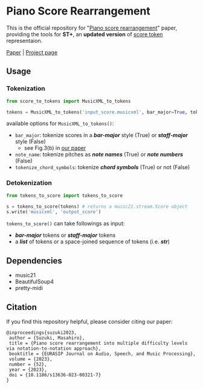 # Piano Score Rearrangement

This is the official repository for "[Piano score rearrangement](https://link.springer.com/article/10.1186/s13636-023-00321-7)" paper,  providing the tools for **ST+**, an **updated version** of [score token](https://github.com/suzuqn/ScoreTransformer/) representaion. 

[Paper](https://link.springer.com/article/10.1186/s13636-023-00321-7) | [Project page](https://score-rearrangement.github.io/)

## Usage

### Tokenization

```python
from score_to_tokens import MusicXML_to_tokens

tokens = MusicXML_to_tokens('input_score.musicxml', bar_major=True, tokenize_chord_symbols=True)
```

available options for `MusicXML_to_tokens()`:
- `bar_major`: tokenize scores in a ***bar-major*** style (True) or ***staff-major*** style (False)
  - see Fig.3(b) in [our paper](https://link.springer.com/article/10.1186/s13636-023-00321-7)
- `note_name`: tokenize pitches as ***note names*** (True) or ***note numbers*** (False)
- `tokenize_chord_symbols`: tokenize ***chord symbols*** (True) or not (False)

### Detokenization

```Python
from tokens_to_score import tokens_to_score

s = tokens_to_score(tokens) # returns a music21.stream.Score object
s.write('musicxml', 'output_score')
```

`tokens_to_score()` can take followings as input:
- ***bar-major*** tokens or ***staff-major*** tokens
- a ***list*** of tokens or a space-joined sequence of tokens (i.e. ***str***)


## Dependencies
- music21
- BeautifulSoup4
- pretty-midi

## Citation
If you find this repository helpful, please consider citing our paper:
```
@inproceedings{suzuki2023,
 author = {Suzuki, Masahiro},
 title = {Piano score rearrangement into multiple difficulty levels via notation-to-notation approach},
 booktitle = {EURASIP Journal on Audio, Speech, and Music Processing},
 volume = {2023},
 number = {52},
 year = {2023},
 doi = {10.1186/s13636-023-00321-7}
}
